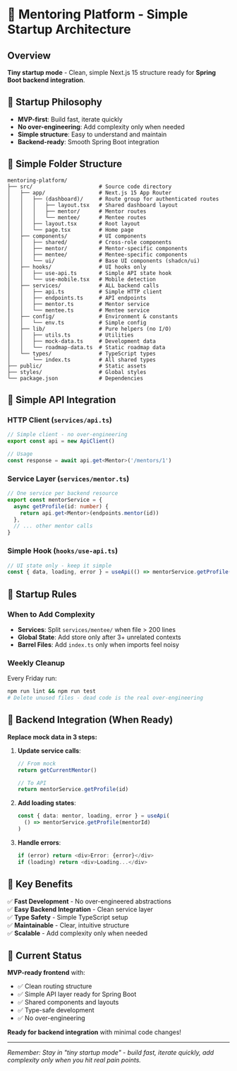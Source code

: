 # 🚀 Mentoring Platform - Simple Startup Architecture

## Overview
**Tiny startup mode** - Clean, simple Next.js 15 structure ready for **Spring Boot backend integration**.

## 🎯 Startup Philosophy
- **MVP-first**: Build fast, iterate quickly
- **No over-engineering**: Add complexity only when needed
- **Simple structure**: Easy to understand and maintain
- **Backend-ready**: Smooth Spring Boot integration

## 📁 Simple Folder Structure

```
mentoring-platform/
├── src/                     # Source code directory
│   ├── app/                 # Next.js 15 App Router
│   │   ├── (dashboard)/     # Route group for authenticated routes
│   │   │   ├── layout.tsx   # Shared dashboard layout
│   │   │   ├── mentor/      # Mentor routes
│   │   │   └── mentee/      # Mentee routes
│   │   ├── layout.tsx       # Root layout
│   │   └── page.tsx         # Home page
│   ├── components/          # UI components
│   │   ├── shared/          # Cross-role components
│   │   ├── mentor/          # Mentor-specific components
│   │   ├── mentee/          # Mentee-specific components
│   │   └── ui/              # Base UI components (shadcn/ui)
│   ├── hooks/               # UI hooks only
│   │   ├── use-api.ts       # Simple API state hook
│   │   └── use-mobile.tsx   # Mobile detection
│   ├── services/            # ALL backend calls
│   │   ├── api.ts           # Simple HTTP client
│   │   ├── endpoints.ts     # API endpoints
│   │   ├── mentor.ts        # Mentor service
│   │   └── mentee.ts        # Mentee service
│   ├── config/              # Environment & constants
│   │   └── env.ts           # Simple config
│   ├── lib/                 # Pure helpers (no I/O)
│   │   ├── utils.ts         # Utilities
│   │   ├── mock-data.ts     # Development data
│   │   └── roadmap-data.ts  # Static roadmap data
│   └── types/               # TypeScript types
│       └── index.ts         # All shared types
├── public/                  # Static assets
├── styles/                  # Global styles
└── package.json             # Dependencies
```

## 🔧 Simple API Integration

### **HTTP Client** (`services/api.ts`)
```typescript
// Simple client - no over-engineering
export const api = new ApiClient()

// Usage
const response = await api.get<Mentor>('/mentors/1')
```

### **Service Layer** (`services/mentor.ts`)
```typescript
// One service per backend resource
export const mentorService = {
  async getProfile(id: number) {
    return api.get<Mentor>(endpoints.mentor(id))
  },
  // ... other mentor calls
}
```

### **Simple Hook** (`hooks/use-api.ts`)
```typescript
// UI state only - keep it simple
const { data, loading, error } = useApi(() => mentorService.getProfile(1))
```

## 🎯 Startup Rules

### **When to Add Complexity**
- **Services**: Split `services/mentee/` when file > 200 lines
- **Global State**: Add store only after 3+ unrelated contexts
- **Barrel Files**: Add `index.ts` only when imports feel noisy

### **Weekly Cleanup** 
Every Friday run:
```bash
npm run lint && npm run test
# Delete unused files - dead code is the real over-engineering
```

## 🔄 Backend Integration (When Ready)

**Replace mock data in 3 steps:**

1. **Update service calls**:
   ```typescript
   // From mock
   return getCurrentMentor()
   
   // To API
   return mentorService.getProfile(id)
   ```

2. **Add loading states**:
   ```typescript
   const { data: mentor, loading, error } = useApi(
     () => mentorService.getProfile(mentorId)
   )
   ```

3. **Handle errors**:
   ```typescript
   if (error) return <div>Error: {error}</div>
   if (loading) return <div>Loading...</div>
   ```

## 🎯 Key Benefits

✅ **Fast Development** - No over-engineered abstractions  
✅ **Easy Backend Integration** - Clean service layer  
✅ **Type Safety** - Simple TypeScript setup  
✅ **Maintainable** - Clear, intuitive structure  
✅ **Scalable** - Add complexity only when needed  

## 🚀 Current Status

**MVP-ready frontend** with:
- ✅ Clean routing structure
- ✅ Simple API layer ready for Spring Boot
- ✅ Shared components and layouts
- ✅ Type-safe development
- ✅ No over-engineering

**Ready for backend integration** with minimal code changes!

---

*Remember: Stay in "tiny startup mode" - build fast, iterate quickly, add complexity only when you hit real pain points.* 